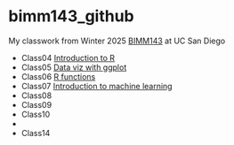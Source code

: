 # bimm143_github
My classwork from Winter 2025 [BIMM143](https://bioboot.github.io/bimm143_W25/) at UC San Diego

- Class04 [Introduction to R]()
- Class05 [Data viz with ggplot](https://htmlpreview.github.io/?https://raw.githubusercontent.com/boayah/bimm143_github/refs/heads/main/class05/class05.html)
- Class06 [R functions](https://htmlpreview.github.io/?https://raw.githubusercontent.com/boayah/bimm143_github/refs/heads/main/class06/class06.html)
- Class07 [Introduction to machine learning](https://htmlpreview.github.io/?https://raw.githubusercontent.com/boayah/bimm143_github/refs/heads/main/class07/class07.html)
- Class08[]()
- Class09[]()
- Class10[]()
- 
- Class14[](https://github.com/boayah/bimm143_github/blob/main/class%2014/class14.pdf)
  

